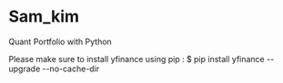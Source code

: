 # Sam_kim
Quant Portfolio with Python

Please make sure to install yfinance using pip :
$ pip install yfinance --upgrade --no-cache-dir